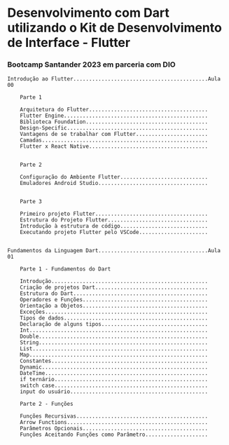 # Desenvolvimento com Dart utilizando o Kit de Desenvolvimento de Interface - Flutter
### Bootcamp Santander 2023 em parceria com DIO




    Introdução ao Flutter...........................................Aula 00

        Parte 1

        Arquitetura do Flutter......................................
        Flutter Engine..............................................
        Biblioteca Foundation.......................................
        Design-Specific.............................................
        Vantagens de se trabalhar com Flutter.......................
        Camadas.....................................................
        Flutter x React Native......................................


        Parte 2

        Configuração do Ambiente Flutter............................
        Emuladores Android Studio...................................


        Parte 3

        Primeiro projeto Flutter....................................
        Estrutura do Projeto Flutter................................
        Introdução à estrutura de código............................
        Executando projeto Flutter pelo VSCode......................


    Fundamentos da Linguagem Dart...................................Aula 01

        Parte 1 - Fundamentos do Dart

        Introdução..................................................
        Criação de projetos Dart....................................
        Estrutura do Dart...........................................
        Operadores e Funções........................................
        Orientação a Objetos........................................
        Exceções....................................................
        Tipos de dados..............................................
        Declaração de alguns tipos..................................
        Int.........................................................
        Double......................................................
        String......................................................
        List........................................................
        Map.........................................................
        Constantes..................................................
        Dynamic.....................................................
        DateTime....................................................
        if ternário.................................................
        switch case.................................................
        input do usuário............................................

        Parte 2 - Funções

        Funções Recursivas..........................................
        Arrow Functions.............................................
        Parâmetros Opcionais........................................
        Funções Aceitando Funções como Parâmetro....................
